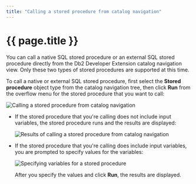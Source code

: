 ```yaml
---
title: "Calling a stored procedure from catalog navigation"
---
```


# {{ page.title }}

You can call a native SQL stored procedure or an external SQL stored procedure directly from the Db2 Developer Extension catalog navigation view. Only these two types of stored procedures are supported at this time.

To call a native or external SQL stored procedure, first select the **Stored procedure** object type from the catalog navigation tree, then click **Run** from the overflow menu for the stored procedure that you want to call:  

![Calling a stored procedure from catalog navigation]({{site.baseurl}}/assets/images/call-stored-procedure-run.png)

- If the stored procedure that you're calling does not include input variables, the stored procedure runs and the results are displayed:

  ![Results of calling a stored procedure from catalog navigation]({{site.baseurl}}/assets/images/call-stored-procedure-results.png)

- If the stored procedure that you're calling does include input variables, you are prompted to specify values for the variables:

  ![Specifying variables for a stored procedure]({{site.baseurl}}/assets/images/call-stored-procedure-variables.png)

  After you specify the values and click **Run**, the results are displayed.
